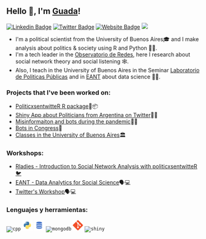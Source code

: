 ## Hello 👋, I'm [Guada](https://github.com/Guadag12/)! 

[![Linkedin Badge](https://img.shields.io/badge/-LinkedIn-0e76a8?style=flat-square&logo=Linkedin&logoColor=white)](https://www.linkedin.com/in/guadalupe-andrea-gonzalez-68b19913a/)
[![Twitter Badge](https://img.shields.io/badge/-Twitter-00acee?style=flat-square&logo=Twitter&logoColor=white)](https://twitter.com/guadag12)
[![Website Badge](https://img.shields.io/badge/website-000000?style=for-the-badge&logo=About.me&logoColor=white)](https://guadagonzalez.com/)
![](https://visitor-badge.glitch.me/badge?page_id=guadag12.politicxsentwitteR&style=flat-square&color=0088cc)



- I'm a political scientist from the University of Buenos Aires🎓 and I make analysis about politics & society using R and Python 👩‍💻.
- I'm a tech leader in the [Observatorio de Redes](https://twitter.com/O_de_R), here I research about social network theory and social listening 🕸.
- Also, I teach in the University of Buenos Aires in the Seminar [Laboratorio de Politicas Públicas](https://twitter.com/LABPoliticasUBA) and in [EANT](https://twitter.com/eanttech) about data science 👥🔬.


### Projects that I've been worked on:
- [PoliticxsentwitteR R package](https://github.com/guadag12/politicxsentwitteR)🔷📦
- [Shiny App about Politicians from Argentina on Twitter](https://oderedes.shinyapps.io/politicosentwitter/)👨‍💼 
- [Misinformaiton and bots during the pandemic](https://github.com/Observatorio-de-Redes/usuariosdudosaprocedencia)💉🤖
- [Bots in Congress](https://github.com/Guadag12/bots_in_congress)📱
- [Classes in the University of Buenos Aires](https://github.com/labpoliticasuba)🏛️

### Workshops:
- [Rladies - Introduction to Social Network Analysis with politicxsentwitteR 🐦](https://github.com/guadag12/socialnetwork-rladies-talk)
- [EANT - Data Analytics for Social Science](https://eant.tech/escuela-de-ciencias-de-datos/cursos/taller-data-analytics-para-ciencias-sociales)🗣💻
- [Twitter's Workshop](https://github.com/labpoliticasuba/Taller-de-Twitter)🗣💻


### Lenguajes y herramientas:
<code><img height="27" src="https://new.library.arizona.edu/sites/default/files/styles/featured_image/public/featured_media/rprogramming.png?itok=tW_Lc4a8" alt="cpp"></code>
<code><img height="27" src="https://raw.githubusercontent.com/github/explore/80688e429a7d4ef2fca1e82350fe8e3517d3494d/topics/python/python.png" alt="python"></code>
<code><img height="27" src="https://raw.githubusercontent.com/github/explore/80688e429a7d4ef2fca1e82350fe8e3517d3494d/topics/sql/sql.png" alt="sql"></code>
<code><img height="27" src="https://encrypted-tbn0.gstatic.com/images?q=tbn%3AANd9GcSTTzPAw-55ssm1Im594xYZ9eRQu2JylrkYLg&usqp=CAU" alt="mongodb"></code>
<code><img height="27" src="https://raw.githubusercontent.com/devicons/devicon/master/icons/git/git-original.svg" alt="git"></code>
<code><img height="27" src="https://blog.efpsa.org/wp-content/uploads/2019/04/pic1.png" alt="shiny"></code>

<!--
**Guadag12/Guadag12** is a ✨ _special_ ✨ repository because its `README.md` (this file) appears on your GitHub profile.
-->

